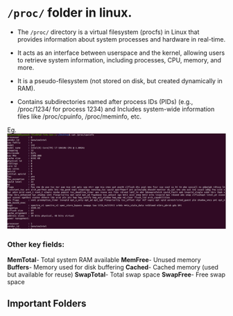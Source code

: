 # `/proc/` folder in linux.

- The `/proc/` directory is a virtual filesystem (procfs) in Linux that provides information about system processes and hardware in real-time.
- It acts as an interface between userspace and the kernel, allowing users to retrieve system information, including processes, CPU, memory, and more.

- It is a pseudo-filesystem (not stored on disk, but created dynamically in RAM).

- Contains subdirectories named after process IDs (PIDs) (e.g., /proc/1234/ for process 1234) and Includes system-wide information files like /proc/cpuinfo, /proc/meminfo, etc.

Eg.
![proc_cpuinfo](../Images/proc_cpuinfo.png)

### Other key fields:
**MemTotal**- Total system RAM available
**MemFree**- Unused memory
**Buffers**- Memory used for disk buffering
**Cached**- Cached memory (used but available for reuse)
**SwapTotal**- Total swap space
**SwapFree**- Free swap space

## Important Folders
